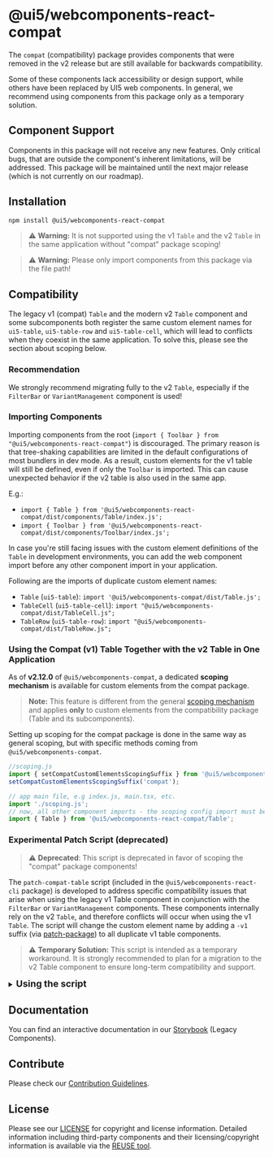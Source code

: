 # @ui5/webcomponents-react-compat

The `compat` (compatibility) package provides components that were removed in the v2 release but are still available for backwards compatibility.

Some of these components lack accessibility or design support, while others have been replaced by UI5 web components. In general, we recommend using components from this package only as a temporary solution.

## Component Support

Components in this package will not receive any new features. Only critical bugs, that are outside the component's inherent limitations, will be addressed. This package will be maintained until the next major release (which is not currently on our roadmap).

## Installation

```bash
npm install @ui5/webcomponents-react-compat
```

> ⚠️ **Warning:** It is not supported using the v1 `Table` and the v2 `Table` in the same application without "compat" package scoping!

> ⚠️ **Warning:** Please only import components from this package via the file path!

## Compatibility

The legacy v1 (compat) `Table` and the modern v2 `Table` component and some subcomponents both register the same custom element names for `ui5-table`, `ui5-table-row` and `ui5-table-cell`, which will lead to conflicts when they coexist in the same application. To solve this, please see the section about scoping below.

### Recommendation

We strongly recommend migrating fully to the v2 `Table`, especially if the `FilterBar` or `VariantManagement` component is used!

### Importing Components

Importing components from the root (`import { Toolbar } from "@ui5/webcomponents-react-compat"`) is discouraged.
The primary reason is that tree-shaking capabilities are limited in the default configurations of most bundlers in dev mode. As a result, custom elements for the v1 table will still be defined, even if only the `Toolbar` is imported. This can cause unexpected behavior if the v2 table is also used in the same app.

E.g.:

- `import { Table } from '@ui5/webcomponents-react-compat/dist/components/Table/index.js';`
- `import { Toolbar } from '@ui5/webcomponents-react-compat/dist/components/Toolbar/index.js';`

In case you're still facing issues with the custom element definitions of the `Table` in development environments, you can add the web component import before any other component import in your application.

Following are the imports of duplicate custom element names:

- `Table` (`ui5-table`): `import '@ui5/webcomponents-compat/dist/Table.js';`
- `TableCell` (`ui5-table-cell`): `import "@ui5/webcomponents-compat/dist/TableCell.js";`
- `TableRow` (`ui5-table-row`): `import "@ui5/webcomponents-compat/dist/TableRow.js";`

### Using the Compat (v1) Table Together with the v2 Table in One Application

As of **v2.12.0** of `@ui5/webcomponents-compat`, a dedicated **scoping mechanism** is available for custom elements from the compat package.

> **Note:** This feature is different from the general [scoping mechanism](https://sap.github.io/ui5-webcomponents/docs/advanced/scoping/) and applies **only** to custom elements from the compatibility package (Table and its subcomponents).

Setting up scoping for the compat package is done in the same way as general scoping, but with specific methods coming from `@ui5/webcomponents-compat`.

```js
//scoping.js
import { setCompatCustomElementsScopingSuffix } from '@ui5/webcomponents-compat/dist/utils/CompatCustomElementsScope.js';
setCompatCustomElementsScopingSuffix('compat');

// app main file, e.g index.js, main.tsx, etc.
import './scoping.js';
// now, all other component imports - the scoping config import must be the first import of the app
import { Table } from '@ui5/webcomponents-react-compat/Table';
```

### Experimental Patch Script (deprecated)

> ⚠️ **Deprecated**: This script is deprecated in favor of scoping the "compat" package components!

The `patch-compat-table` script (included in the `@ui5/webcomponents-react-cli` package) is developed to address specific compatibility issues that arise when using the legacy v1 Table component in conjunction with the `FilterBar` or `VariantManagement` components. These components internally rely on the v2 `Table`, and therefore conflicts will occur when using the v1 `Table`.
The script will change the custom element name by adding a `-v1` suffix (via [patch-package](https://github.com/ds300/patch-package)) to all duplicate v1 table components.

> ⚠️ **Temporary Solution:** This script is intended as a temporary workaround. It is strongly recommended to plan for a migration to the v2 Table component to ensure long-term compatibility and support.

<details style="cursor:auto;">

<summary><h4 style="display: inline; margin: 0; font-size:18px; cursor:pointer;">Using the script</h4></summary>

<br />

**What it does**

<p>The script patches the <code>@ui5/webcomponents-compat</code> and <code>@ui5/webcomponents-react-compat</code> table component and subcomponents to render with a different custom element name (tag name) compared to the v2 implementation.
This is done internally using <code>patch-package</code> to adjust the implementation in the <b>node_modules</b>.</p>

<p>⚠️ <b>Note:</b> Since the tag names and the related attribute are changed, any CSS selectors targeting these tags must be updated accordingly!</p>

**How to use**

<p><b>Install</b> the <code>@ui5/webcomponents-react-cli</code> and <code>@ui5/webcomponents-compat</code> packages:</p>

```
// install `@ui5/webcomponents-compat` explicitly
npm i @ui5/webcomponents-react-cli @ui5/webcomponents-compat
```

<p><b>Run</b> the script:</p>

```
// ui5-wcr is an executable added by the `@ui5/webcomponents-react-cli` package
ui5-wcr patch-compat-table
```

<p>The <code>ui5-wcr</code> executable is provided by the <code>@ui5/webcomponents-react-cli</code> package. The <code>patch-compat-table</code> command applies the necessary patches.</p>

<p><b>Recommendation:</b></p>

<p>Add the script as <code>postinstall</code> script in the <code>package.json</code>, so it runs after every module update.</p>

```
{
  "//": "rest of your applications package.json",
  "scripts": {
    "//": "your other scripts",
    "postinstall": "ui5-wcr patch-compat-table"
  }
}
```

</details>

## Documentation

You can find an interactive documentation in our [Storybook](https://sap.github.io/ui5-webcomponents-react/) (Legacy Components).

## Contribute

Please check our [Contribution Guidelines](https://github.com/SAP/ui5-webcomponents-react/blob/main/CONTRIBUTING.md).

## License

Please see our [LICENSE](https://github.com/SAP/ui5-webcomponents-react/blob/main/LICENSE) for copyright and license information.
Detailed information including third-party components and their licensing/copyright information is available via the [REUSE tool](https://api.reuse.software/info/github.com/SAP/ui5-webcomponents-react).

<!-- Use the force 2 -->
